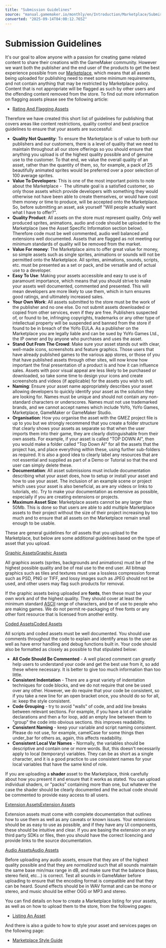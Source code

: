 ```yaml
---
title: "Submission Guidelines"
source: "manual.gamemaker.io/monthly/en/Introduction/Marketplace/Submission_Guidelines.htm"
converted: "2025-09-14T04:00:12.765Z"
---
```


# Submission Guidelines

It's our goal to allow anyone with a passion for creating game related content to share their creations with the GameMaker community. However we want both the publisher and the end user of the products to get the best experience possible from our [Marketplace](../The_Marketplace.md), which means that all assets being uploaded for publishing need to meet some minimum requirements, and not contain anything that may be restricted by Marketplace policy. Content that is not appropriate will be flagged as such by other users and the offending content removed from the store. To find out more information on flagging assets please see the following article:

-   [Rating And Flagging Assets](Rating_And_Flagging_Assets.md)

Therefore we have created this short list of guidelines for publishing that covers areas like content restrictions, quality control and best practice guidelines to ensure that your assets are successful:

-   **Quality Not Quantity**: To ensure the Marketplace is of value to both our publishers and our customers, there is a level of quality that we need to maintain throughout all our store offerings so you should ensure that anything you upload is of the highest quality possible and of genuine use to the customer. To that end, we value the overall quality of an asset, rather than the quantity of them, so, for example, a pack of 25 beautifully animated sprites would be preferred over a poor selection of 100 average sprites.
-   **Value To Developers**: This is one of the most important points to note about the Marketplace -  The ultimate goal is a satisfied customer, so only those assets which provide developers with something they would otherwise not have been able to create themselves, or would have cost them money or time to produce, will be accepted onto the Marketplace. So, before submitting an asset, ask yourself "Will people actually want what I have to offer?".
-   **Quality Product**: All assets on the store must represent quality. Only well produced sprites, animations, audio and code should be uploaded to the Marketplace (see the Asset Specific Information section below). Therefore code must be well commented, audio well balanced and extensions well documented. Assets that are flagged as not meeting our minimum standards of quality will be removed from the market.
-   **Value For money**: The Marketplace aims to offer great value for money, so simple assets such as single sprites, animations or sounds will not be permitted onto the Marketplace. All sprites, animations, sounds, scripts, etc. must be presented as a set or pack, and be versatile and of actual use to a developer.
-   **Easy To Use**: Making your assets accessible and easy to use is of paramount importance, which means that you should strive to make your assets well documented, commented and presented. This will mean developers are more likely to use them, which in turn ensures good ratings, and ultimately increased sales.
-   **Your Own Work**: All assets submitted to the store must be the work of the publisher and no one else. Do not submit assets downloaded or copied from other services, even if they are free. Publishers suspected of, or found to be, infringing copyrights, trademarks or any other type of intellectual property will be suspended and banned from the store if found to be in breach of the YoYo EULA. As a publisher on the Marketplace you are legally liable and can be sued by YoYo Games Ltd., the IP owner and by anyone who purchases and uses the asset.
-   **Stand Out From The Crowd**: Make sure your asset stands out with clear, well-made icons, screenshots and feature graphics. Those users that have already published games to the various app stores, or those of you that have published assets through other sites, will now know how important the final presentation of a product is and how it can influence sales. Assets with poor visual appeal are less likely to be purchased or downloaded, so take some time to design your icons and create screenshots and videos (if applicable) for the assets you wish to sell.
-   **Naming**: Ensure your asset name appropriately describes your asset allowing developers to quickly identify your asset as the solution they are looking for. Names must be unique and should not contain any non-standard characters or underscores. Names must not use trademarked brands, and we cannot accept names which include YoYo, YoYo Games, Marketplace, GameMaker or GameMaker Studio.
-   **Organisation**: How you organise the asset with the GMEZ project file is up to you but we strongly recommend that you create a folder structure that clearly shows your assets as separate so that when the user imports them into their game, they are clearly distinguishable from their own assets. For example, if your asset is called "TOP DOWN AI", then you would make a folder called "Top Down AI" for all the assets that the project has, and place everything within these, using further sub-folders as required. It is also a good idea to clearly label any resources that are not essential and supplied as part of a Demo or Tutorial so that the end user can simply delete these.
-   **Documentation**: All asset submissions must include documentation describing what your asset does, how to setup or install your asset and how to use your asset. The inclusion of an example scene or project which uses your asset is also beneficial, as are any videos or links to tutorials, etc. Try to make your documentation as extensive as possible, especially if you are creating extensions or projects.
-   **Maximum Asset Size**: Marketplace assets cannot be any larger than 50Mb. This is done so that users are able to add multiple Marketplace assets to their project without the size of their project increasing by too much and to ensure that all assets on the Marketplace remain small enough to be usable.

These are general guidelines for _all_ assets that you upload to the Marketplace, but below are some additional guidelines based on the type of asset that you upload.

[Graphic AssetsGraphic Assets](Submission_Guidelines.htm#)

All graphics assets (sprites, backgrounds and animations) must be of the highest possible quality and be of real use to the end user. All bitmap graphics such as tiles and textures must use a lossless compression format such as PSD, PNG or TIFF, and lossy images such as JPEG should not be used, and other users may flag such products for removal.

If the graphic assets being uploaded are **fonts**, then these must be your own work and of the highest quality. They should cover at least the minimum standard [ASCII](https://en.wikipedia.org/wiki/ASCII) range of characters, and be of use to people who are making games. We do not permit re-packaging of free fonts or any other font resource that is licensed from another entity.

[Coded AssetsCoded Assets](Submission_Guidelines.htm#)

All scripts and coded assets must be well documented. You should use comments throughout the code to explain and identify areas to the user as well as have error handling and debug functions built in. Your code should also be formatted as closely as possible to that stipulated below:

-   **All Code Should Be Commented** - A well placed comment can greatly help users to understand your code and get the best use from it, so add these where necessary. It is better to give too much information than too little.
-   **Consistent Indentation** - There are a great variety of indentation techniques for code blocks, and we do not require that one be used over any other. However, we do require that your code be consistent, so if you take a new line for an open bracket once, you should do so for all, ie: keep the style consistent.
-   **Code Grouping** - try to avoid "walls" of code, and add line breaks between relevant sections. For example, if you have a lot of variable declarations and then a for loop, add an empty line between them to "group" the code into obvious sections. this improves readability.
-   **Consistent Naming** - keep your variable and script naming consistent. Please do not use, for example, camelCase for some things then under\_bar for others as, again, this affects readability.
-   **Consistent Local Var Names** - Normally, the variables should be descriptive and contain one or more words. But, this doesn't necessarily apply to local (temporary) variables. They can be as short as a single character, and it is a good practice to use consistent names for your local variables that have the same kind of role.

If you are uploading a **shader** asset to the Marketplace, think carefully about how you present it and ensure that it works as stated. You can upload individual shaders, or "packs" containing more than one, but whatever the case the shader should be clearly documented and the actual code should be commented to provide easy access to all users.

[Extension AssetsExtension Assets](Submission_Guidelines.htm#)

Extension assets must come with complete documentation that outlines how to use them as well as any caveats or known issues. Your extensions should be as easy to use as possible, and if they have any UI components, these should be intuitive and clear. If you are basing the extension on any third party SDKs or files, then you should have the correct licencing and provide links to the source documentation.

[Audio AssetsAudio Assets](Submission_Guidelines.htm#)

Before uploading any audio assets, ensure that they are of the highest quality possible and that they are _normalized_ such that all sounds maintain the same base min/max range in dB, and make sure that the balance (bass, stereo field, etc...) is correct. Test all sounds in GameMaker before uploading to ensure that the encoding format is compatible and that they can be heard. Sound effects should be in WAV format and can be mono or stereo, and music should be either OGG or MP3 and stereo.

You can find details on how to create a Marketplace listing for your assets, as well as on how to upload them to the store, from the following pages:

-   [Listing An Asset](Listing_An_Asset.md)

And there is also a guide to how to style your asset and services pages on the following page:

-   [Marketplace Style Guide](Marketplace_Style_Guide.md)